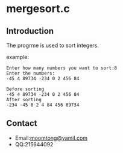 # mergesort.c   

## Introduction   

The progrme is used to sort integers.   

example:   
    
    Enter how many numbers you want to sort:8
    Enter the numbers:
    -45 4 89734 -234 0 2 456 84

    Before sorting
    -45 4 89734 -234 0 2 456 84
    After sorting
    -234 -45 0 2 4 84 456 89734 

## Contact

* Email:<moomtong@yamil.com>
* QQ:215644092
